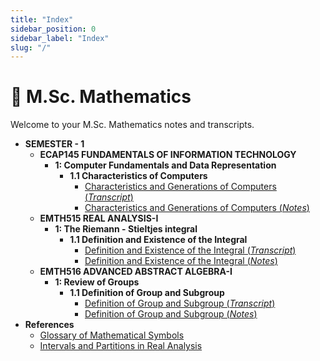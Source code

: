 ```yaml
---
title: "Index"
sidebar_position: 0
sidebar_label: "Index"
slug: "/"
---
```

# 📘 M.Sc. Mathematics

Welcome to your M.Sc. Mathematics notes and transcripts.

- **SEMESTER - 1**
  - **ECAP145 FUNDAMENTALS OF INFORMATION TECHNOLOGY**
    - **1: Computer Fundamentals and Data Representation**
      - **1.1 Characteristics of Computers**
        - [Characteristics and Generations of Computers (*Transcript*)](sem1/ecap145/u01/1.1/ecap145_u01_1.1_a_transcript)
        - [Characteristics and Generations of Computers (*Notes*)](sem1/ecap145/u01/1.1/ecap145_u01_1.1_b_notes)
  - **EMTH515 REAL ANALYSIS-I**
    - **1: The Riemann - Stieltjes integral**
      - **1.1 Definition and Existence of the Integral**
        - [Definition and Existence of the Integral (*Transcript*)](sem1/emth515/u01/1.1/emth515_u01_1.1_a_transcript)
        - [Definition and Existence of the Integral (*Notes*)](sem1/emth515/u01/1.1/emth515_u01_1.1_b_notes)
  - **EMTH516 ADVANCED ABSTRACT ALGEBRA-I**
    - **1: Review of Groups**
      - **1.1 Definition of Group and Subgroup**
        - [Definition of Group and Subgroup (*Transcript*)](sem1/emth516/u01/1.1/emth516_u01_1.1_a_transcript)
        - [Definition of Group and Subgroup (*Notes*)](sem1/emth516/u01/1.1/emth516_u01_1.1_b_notes)
- **References**
  - [Glossary of Mathematical Symbols](zzz_references/glossary_of_mathematical_symbols)
  - [Intervals and Partitions in Real Analysis](zzz_references/intervals_and_partitions)
